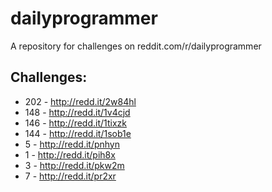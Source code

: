 dailyprogrammer
===============

A repository for challenges on reddit.com/r/dailyprogrammer

Challenges:
-----------

* 202   - http://redd.it/2w84hl
* 148 	- http://redd.it/1v4cjd
* 146 	- http://redd.it/1tixzk
* 144 	- http://redd.it/1sob1e
* 5		- http://redd.it/pnhyn
* 1		- http://redd.it/pih8x
* 3		- http://redd.it/pkw2m
* 7		- http://redd.it/pr2xr
